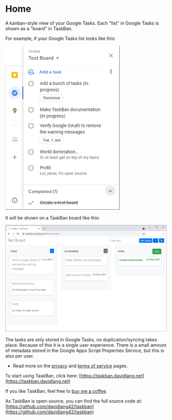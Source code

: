 # Home
A kanban-style view of your Google Tasks. Each "list" in Google Tasks is shown as a "board" in TaskBan.

For example, if your Google Tasks list looks like this:

![Google Tasks](images/GoogleTasks.png)

It will be shown on a TaskBan board like this:

![TaskBan](images/TaskBan.png)

The tasks are only stored in Google Tasks, no duplication/syncing takes place. Because of this it is a single user experience.
There is a small amount of metadata stored in the Google Apps Script Properties Service, but this is also per user.
* Read more on the [privacy](privacy.md) and [terms of service](terms.md) pages.

To start using TaskBan, click here: [https://taskban.davidlang.net](https://taskban.davidlang.net)

If you like TaskBan, feel free to [buy me a coffee](https://ko-fi.com/davidlang42).

As TaskBan is open-source, you can find the full source code at: [https://github.com/davidlang42/taskban](https://github.com/davidlang42/taskban)
